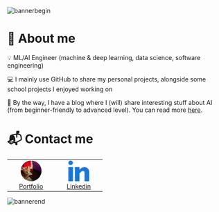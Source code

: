 ![bannerbegin](https://github.com/marcpinet/marcpinet/assets/52708150/673562d6-3e8e-4519-ab6f-dcaf25a7700a)

# 👋 About me

💡 ML/AI Engineer (machine & deep learning, data science, software engineering)

💻 I mainly use GitHub to share my personal projects, alongside some school projects I enjoyed working on

🥸 By the way, I have a blog where I (will) share interesting stuff about AI (from beginner-friendly to advanced level). You can read more [here](https://marcpinet.me/).

# 📬 Contact me

<table>
  <td align="center" width="96">
    <a href="https://marcpinet.me/contact/"><img src="./resources/social/marcpinet.png" width="48" height="48" alt="marcpinet" />
    <br>Portfolio
  </td>
  <td align="center" width="96">
    <a href="https://www.linkedin.com/in/marc-pinet/"><img src="./resources/social/linkedin.svg" width="48" height="48" alt="Linkedin" />
    <br>Linkedin
  </td>
  </a>
</table>

![bannerend](https://github.com/marcpinet/marcpinet/assets/52708150/aec2926c-6c15-4b0a-947a-3fc1b000db94)
